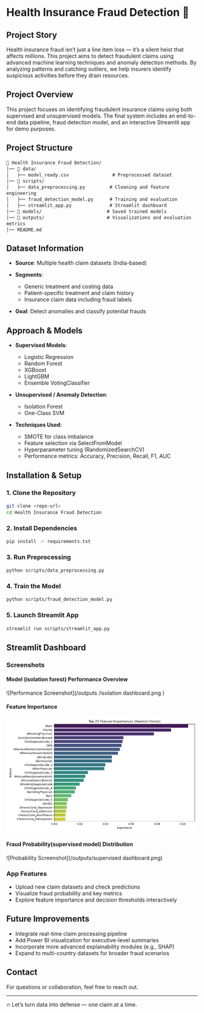 # Health Insurance Fraud Detection 🚨

## Project Story

Health insurance fraud isn’t just a line item loss — it’s a silent heist that affects millions. This project aims to detect fraudulent claims using advanced machine learning techniques and anomaly detection methods. By analyzing patterns and catching outliers, we help insurers identify suspicious activities before they drain resources.

## Project Overview

This project focuses on identifying fraudulent insurance claims using both supervised and unsupervised models. The final system includes an end-to-end data pipeline, fraud detection model, and an interactive Streamlit app for demo purposes.

## Project Structure

```
📁 Health Insurance Fraud Detection/
│── 📂 data/
│   ├── model_ready.csv                # Preprocessed dataset
│── 📂 scripts/
│   ├── data_preprocessing.py         # Cleaning and feature engineering
│   ├── fraud_detection_model.py      # Training and evaluation
│   ├── streamlit_app.py              # Streamlit dashboard
│── 📂 models/                        # Saved trained models
│── 📂 outputs/                       # Visualizations and evaluation metrics
│── README.md
```

## Dataset Information

* **Source**: Multiple health claim datasets (India-based)
* **Segments**:

  * Generic treatment and costing data
  * Patient-specific treatment and claim history
  * Insurance claim data including fraud labels
* **Goal**: Detect anomalies and classify potential frauds

## Approach & Models

* **Supervised Models**:

  * Logistic Regression
  * Random Forest
  * XGBoost
  * LightGBM
  * Ensemble VotingClassifier

* **Unsupervised / Anomaly Detection**:

  * Isolation Forest
  * One-Class SVM

* **Techniques Used**:

  * SMOTE for class imbalance
  * Feature selection via SelectFromModel
  * Hyperparameter tuning (RandomizedSearchCV)
  * Performance metrics: Accuracy, Precision, Recall, F1, AUC

## Installation & Setup

### 1. Clone the Repository

```bash
git clone <repo-url>
cd Health Insurance Fraud Detection
```

### 2. Install Dependencies

```bash
pip install -r requirements.txt
```

### 3. Run Preprocessing

```bash
python scripts/data_preprocessing.py
```

### 4. Train the Model

```bash
python scripts/fraud_detection_model.py
```

### 5. Launch Streamlit App

```bash
streamlit run scripts/streamlit_app.py
```

## Streamlit Dashboard

### Screenshots

#### Model (isolation forest) Performance Overview

![Performance Screenshot](/outputs
/isolation dashboard.png
)

#### Feature Importance

![Feature Importance Screenshot](/outputs/top_feature_importance_rf.png)

#### Fraud Probability(supervised model) Distribution

![Probability Screenshot](/outputs/supervised dashboard.png)

### App Features

* Upload new claim datasets and check predictions
* Visualize fraud probability and key metrics
* Explore feature importance and decision thresholds interactively

## Future Improvements

* Integrate real-time claim processing pipeline
* Add Power BI visualization for executive-level summaries
* Incorporate more advanced explainability modules (e.g., SHAP)
* Expand to multi-country datasets for broader fraud scenarios

## Contact

For questions or collaboration, feel free to reach out.

---

🔥 Let’s turn data into defense — one claim at a time.
